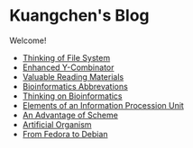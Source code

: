 # Kuangchen's Blog

Welcome!

* <a href="./File_System.html">Thinking of File System</a>
* <a href="./Enhanced_Y-Combinator.html">Enhanced Y-Combinator</a>
* <a href="./Valuable Reading Materials.html">Valuable Reading Materials</a>
* <a href="./bioinformatics_abbrev.html">Bioinformatics Abbrevations</a>
* <a href="./thinking-on-bioinformatics.html">Thinking on Bioinformatics</a>
* <a href="./elements_of_an_information_procession_unit.html">Elements of an Information Procession Unit</a> 
* <a href="./an_advantage_of_scheme.html">An Advantage of Scheme</a>
* <a href="./artificial_organism.html">Artificial Organism</a>
* <a href="./from_fedora_to_debian.html">From Fedora to Debian</a>
